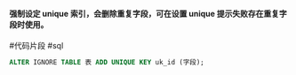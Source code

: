 #### 强制设定 unique 索引，会删除重复字段，可在设置 unique 提示失败存在重复字段时使用。
#代码片段 #sql 
```sql
ALTER IGNORE TABLE 表 ADD UNIQUE KEY uk_id (字段);
```

